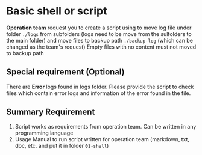 # Basic shell or script

**Operation team** request you to create a script using to move log file under folder `./logs`
from subfolders (logs need to be move from the sulfolders to the main folder)
and move files to backup path `./backup-log` (which can be changed as the team's request)
Empty files with no content must not moved to backup path

## Special requirement (Optional)

There are **Error** logs found in logs folder. Please provide the script to check files which contain error logs and information of the error found in the file.

## Summary Requirement

1. Script works as requirements from operation team. Can be written in any programming language
2. Usage Manual to run script written for operation team (markdown, txt, doc, etc. and put it in folder `01-shell`)
